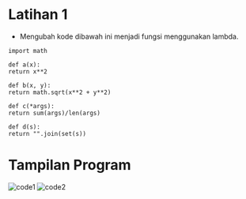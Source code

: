 # Latihan 1
- Mengubah kode dibawah ini menjadi fungsi menggunakan lambda.
```
import math

def a(x):
return x**2

def b(x, y):
return math.sqrt(x**2 + y**2)

def c(*args):
return sum(args)/len(args)

def d(s):
return "".join(set(s))
```
# Tampilan Program
![code1](https://user-images.githubusercontent.com/115771479/205484110-ba9a9079-6bfb-4d35-b8d7-006b0c7bfbc3.png)
![code2](https://user-images.githubusercontent.com/115771479/205484242-8cb89102-1da8-4bd1-9785-9e5479f6fa95.png)


